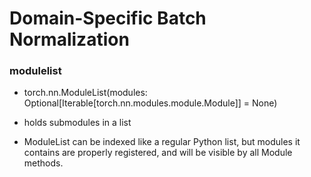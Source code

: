 # Domain-Specific Batch Normalization 

### modulelist 
- torch.nn.ModuleList(modules: Optional[Iterable[torch.nn.modules.module.Module]] = None)

- holds submodules in a list
- ModuleList  can be  indexed like a regular Python list, but modules it contains are properly registered, and will be visible by all Module methods. 
